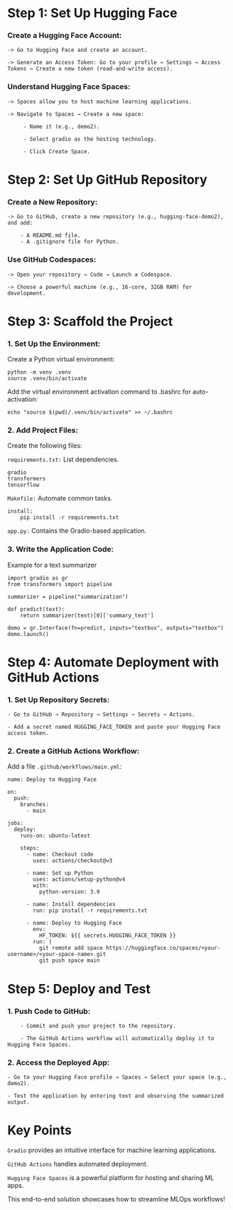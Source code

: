 # Step 1: Set Up Hugging Face

### Create a Hugging Face Account:
    
    -> Go to Hugging Face and create an account.

    -> Generate an Access Token: Go to your profile → Settings → Access Tokens → Create a new token (read-and-write access).

### Understand Hugging Face Spaces:

    -> Spaces allow you to host machine learning applications.
    
    -> Navigate to Spaces → Create a new space:  
    
         - Name it (e.g., demo2).

         - Select gradio as the hosting technology.

         - Click Create Space.
# Step 2: Set Up GitHub Repository

### Create a New Repository:

    -> Go to GitHub, create a new repository (e.g., hugging-face-demo2), and add:

        - A README.md file.
        - A .gitignore file for Python.

### Use GitHub Codespaces:

    -> Open your repository → Code → Launch a Codespace.
     
    -> Choose a powerful machine (e.g., 16-core, 32GB RAM) for development.

# Step 3: Scaffold the Project

### 1. Set Up the Environment:

Create a Python virtual environment:

```
python -m venv .venv
source .venv/bin/activate
```
Add the virtual environment activation command to .bashrc for auto-activation:

```
echo "source $(pwd)/.venv/bin/activate" >> ~/.bashrc
```

### 2. Add Project Files:

Create the following files:

`requirements.txt:` List dependencies.

```
gradio
transformers
tensorflow
```

`Makefile:` Automate common tasks. 

```
install:
    pip install -r requirements.txt
```

`app.py:` Contains the Gradio-based application.

### 3. Write the Application Code:

Example for a text summarizer
```
import gradio as gr
from transformers import pipeline

summarizer = pipeline("summarization")

def predict(text):
    return summarizer(text)[0]['summary_text']

demo = gr.Interface(fn=predict, inputs="textbox", outputs="textbox")
demo.launch()

```

# Step 4: Automate Deployment with GitHub Actions

### 1. Set Up Repository Secrets:

    - Go to GitHub → Repository → Settings → Secrets → Actions.
    
    - Add a secret named HUGGING_FACE_TOKEN and paste your Hugging Face access token.

### 2. Create a GitHub Actions Workflow:

Add a file ```.github/workflows/main.yml```:

```
name: Deploy to Hugging Face

on:
  push:
    branches:
      - main

jobs:
  deploy:
    runs-on: ubuntu-latest

    steps:
      - name: Checkout code
        uses: actions/checkout@v3

      - name: Set up Python
        uses: actions/setup-python@v4
        with:
          python-version: 3.9

      - name: Install dependencies
        run: pip install -r requirements.txt

      - name: Deploy to Hugging Face
        env:
          HF_TOKEN: ${{ secrets.HUGGING_FACE_TOKEN }}
        run: |
          git remote add space https://huggingface.co/spaces/<your-username>/<your-space-name>.git
          git push space main
```

# Step 5: Deploy and Test

### 1. Push Code to GitHub:
  
        - Commit and push your project to the repository.
   
        - The GitHub Actions workflow will automatically deploy it to Hugging Face Spaces.

### 2. Access the Deployed App:

    - Go to your Hugging Face profile → Spaces → Select your space (e.g., demo2).

    - Test the application by entering text and observing the summarized output.

# Key Points

`Gradio` provides an intuitive interface for machine learning applications.

`GitHub Actions` handles automated deployment.

`Hugging Face Spaces` is a powerful platform for hosting and sharing ML apps.

This end-to-end solution showcases how to streamline MLOps workflows!
